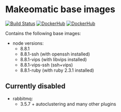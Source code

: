 # Makeomatic base images

[![Build Status](https://travis-ci.org/makeomatic/alpine-node.svg?branch=master)](https://travis-ci.org/makeomatic/alpine-node)
[![DockerHub](https://img.shields.io/badge/docker-available-blue.svg)](https://hub.docker.com/r/makeomatic/node)
[![DockerHub](https://img.shields.io/docker/pulls/makeomatic/node.svg)](https://hub.docker.com/r/makeomatic/node)

Contains the following base images:

* node versions:
  - 8.8.1
  - 8.8.1-ssh (with openssh installed)
  - 8.8.1-vips (with libvips installed)
  - 8.8.1-vips-ssh (ssh+vips)
  - 8.8.1-ruby (with ruby 2.3.1 installed)

## Currently disabled

* rabbitmq:
  - 3.5.7 + autoclustering and many other plugins
